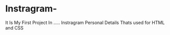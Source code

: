 # Instragram-
It Is My First Project In ..... Instragram Personal Details Thats used for HTML and CSS
